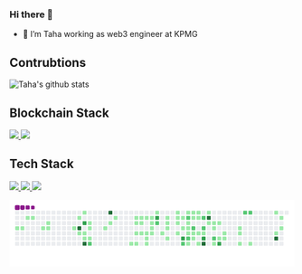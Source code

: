 ### Hi there 👋
- 🌱 I’m Taha working as web3 engineer at KPMG
<!--
**dhaileytaha/dhaileytaha** is a ✨ _special_ ✨ repository because its `README.md` (this file) appears on your GitHub profile.

Here are some ideas to get you started:
-->

## Contrubtions

![Taha's github stats](https://github-readme-stats.vercel.app/api?username=dhaileytaha&hide=issues&show_icons=true)

## Blockchain Stack
<p float="left">
  <a href="https://bitcoin.org/bitcoin.pdf" target="_blank" >
    <img src="https://upload.wikimedia.org/wikipedia/commons/thumb/4/46/Bitcoin.svg/1200px-Bitcoin.svg.png" height="80" />
  </a>
  <a href="https://ethereum.org/en/" target="_blank" >
    <img src="https://cryptologos.cc/logos/ethereum-eth-logo.png" height="70" /> 
  </a>
 </p>


## Tech Stack

<!--
- 🔭 I’m currently working on 
-->
<p float="left">
  <a href="https://www.w3.org/wiki/The_web_standards_model_-_HTML_CSS_and_JavaScript" target="_blank" >
    <img src="https://raw.githubusercontent.com/itsksaurabh/itsksaurabh/master/assets/html-css-js.png" height="80" />
  </a>
<a href="https://golang.org/" target="_blank" >
    <img src="https://github.com/dhaileytaha/dhaileytaha/blob/main/gologo.png"  height="80" />
  </a>
  <a href="https://golang.org/" target="_blank" >
    <img src="https://github.com/dhaileytaha/dhaileytaha/blob/main/solidityLogo.jpeg"  height="80" />
  </a>
 </p>

![snake gif](https://github.com/dhaileytaha/dhaileytaha/blob/output/github-contribution-grid-snake.gif)
  
<!--
- 🌱 I’m currently learning ...
- 👯 I’m looking to collaborate on ...
- 🤔 I’m looking for help with ...
- 💬 Ask me about ...
- 📫 How to reach me: ...
- 😄 Pronouns: ...
- ⚡ Fun fact: ...
-->
